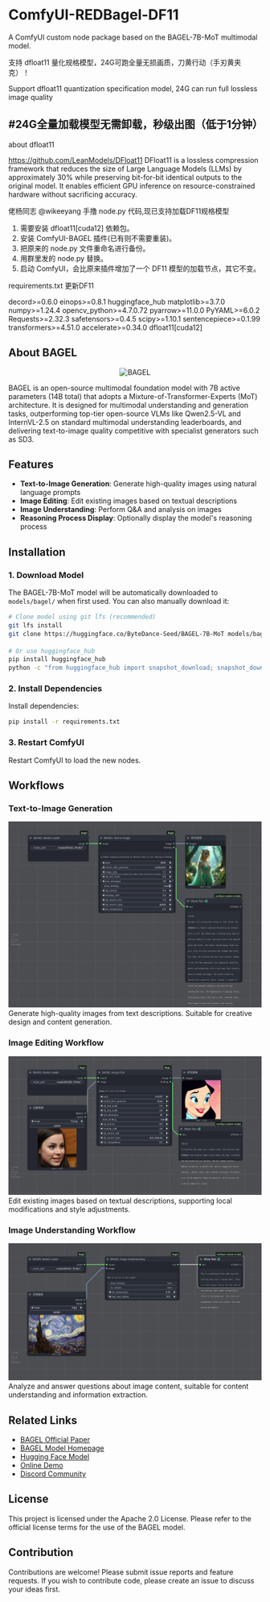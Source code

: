 # ComfyUI-REDBagel-DF11

A ComfyUI custom node package based on the BAGEL-7B-MoT multimodal model.

支持 dfloat11 量化规格模型，24G可跑全量无损画质，刀黄行动（手刃黄夹克）！

Support dfloat11 quantization specification model, 24G can run full lossless image quality

#24G全量加载模型无需卸载，秒级出图（低于1分钟） 
---

about dfloat11

https://github.com/LeanModels/DFloat11
DFloat11 is a lossless compression framework that reduces the size of Large Language Models (LLMs) by approximately 30% while preserving bit-for-bit identical outputs to the original model. It enables efficient GPU inference on resource-constrained hardware without sacrificing accuracy.

佬杨同志 @wikeeyang 手撸 node.py 代码,现已支持加载DF11规格模型

1. 需要安装 dfloat11[cuda12] 依赖包。
2. 安装 ComfyUI-BAGEL 插件(已有则不需要重装)。
3. 把原来的 node.py 文件重命名进行备份。
4. 用群里发的 node.py 替换。
5. 启动 ComfyUI，会比原来插件增加了一个 DF11 模型的加载节点，其它不变。

requirements.txt 更新DF11

decord>=0.6.0
einops>=0.8.1
huggingface_hub
matplotlib>=3.7.0
numpy>=1.24.4
opencv_python>=4.7.0.72
pyarrow>=11.0.0
PyYAML>=6.0.2
Requests>=2.32.3
safetensors>=0.4.5
scipy>=1.10.1
sentencepiece>=0.1.99
transformers>=4.51.0
accelerate>=0.34.0
dfloat11[cuda12]


## About BAGEL

<p align="center">
  <img src="https://lf3-static.bytednsdoc.com/obj/eden-cn/nuhojubrps/banner.png" alt="BAGEL" width="480"/>
</p>

BAGEL is an open-source multimodal foundation model with 7B active parameters (14B total) that adopts a Mixture-of-Transformer-Experts (MoT) architecture. It is designed for multimodal understanding and generation tasks, outperforming top-tier open-source VLMs like Qwen2.5-VL and InternVL-2.5 on standard multimodal understanding leaderboards, and delivering text-to-image quality competitive with specialist generators such as SD3.

## Features

- **Text-to-Image Generation**: Generate high-quality images using natural language prompts
- **Image Editing**: Edit existing images based on textual descriptions  
- **Image Understanding**: Perform Q&A and analysis on images
- **Reasoning Process Display**: Optionally display the model's reasoning process

## Installation

### 1. Download Model
The BAGEL-7B-MoT model will be automatically downloaded to `models/bagel/` when first used. You can also manually download it:
```bash
# Clone model using git lfs (recommended)
git lfs install
git clone https://huggingface.co/ByteDance-Seed/BAGEL-7B-MoT models/bagel/BAGEL-7B-MoT

# Or use huggingface_hub
pip install huggingface_hub
python -c "from huggingface_hub import snapshot_download; snapshot_download(repo_id='ByteDance-Seed/BAGEL-7B-MoT', local_dir='models/bagel/BAGEL-7B-MoT')"
```

### 2. Install Dependencies
Install dependencies:
```bash
pip install -r requirements.txt
```

### 3. Restart ComfyUI
Restart ComfyUI to load the new nodes.

## Workflows

### Text-to-Image Generation
![text to image workflow](example_workflows/bagel_text_to_image.png)
Generate high-quality images from text descriptions. Suitable for creative design and content generation.

### Image Editing Workflow
![image editing workflow](example_workflows/bagel_image_edit.png)
Edit existing images based on textual descriptions, supporting local modifications and style adjustments.

### Image Understanding Workflow
![image understanding workflow](example_workflows/bagel_image_understanding.png)
Analyze and answer questions about image content, suitable for content understanding and information extraction.

## Related Links

- [BAGEL Official Paper](https://arxiv.org/abs/2505.14683)
- [BAGEL Model Homepage](https://bagel-ai.org/)
- [Hugging Face Model](https://huggingface.co/ByteDance-Seed/BAGEL-7B-MoT)
- [Online Demo](https://demo.bagel-ai.org/)
- [Discord Community](https://discord.gg/Z836xxzy)

## License

This project is licensed under the Apache 2.0 License. Please refer to the official license terms for the use of the BAGEL model.

## Contribution

Contributions are welcome! Please submit issue reports and feature requests. If you wish to contribute code, please create an issue to discuss your ideas first.
